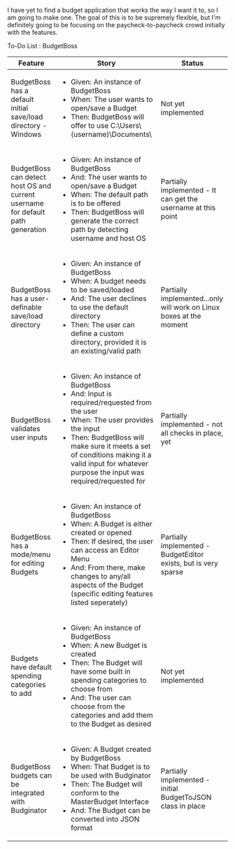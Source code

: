 I have yet to find a budget application that works the way I want it to, so I am going to make one. The goal of this is to be supremely flexible, but I'm definitely going to be focusing on the paycheck-to-paycheck crowd initially with the features.

To-Do List : BudgetBoss
<table>
	<thead>
		<tr>
		  <th>Feature</th>
		  <th>Story</th>
		  <th>Status</th>
		</tr>
	</thead>
	<tbody>
		<tr>
		  <td>BudgetBoss has a default initial save/load directory - Windows</td>
		  <td>
		    <ul>
		       <li>Given: An instance of BudgetBoss</li>
		       <li>When: The user wants to open/save a Budget</li>
		       <li>Then: BudgetBoss will offer to use C:\Users\(username)\Documents\</li>
		  </td>
	 	  <td>Not yet implemented</td>
		</tr>
		<tr>
		  <td>BudgetBoss can detect host OS and current username for default path generation</td>
		  <td>
		    <ul>
		       <li>Given: An instance of BudgetBoss</li>
		       <li>And: The user wants to open/save a Budget</li>
		       <li>When: The default path is to be offered</li>
		       <li>Then: BudgetBoss will generate the correct path by detecting username and host OS</li>
		  </td>
	 	  <td>Partially implemented - It can get the username at this point</td>
		</tr>
		<tr>
		  <td>BudgetBoss has a user-definable save/load directory</td>
		  <td>
		    <ul>
		       <li>Given: An instance of BudgetBoss</li>
		       <li>When: A budget needs to be saved/loaded</li>
		       <li>And: The user declines to use the default directory</li>
		       <li>Then: The user can define a custom directory, provided it is an existing/valid path</li>
		  </td>
	 	  <td>Partially implemented...only will work on Linux boxes at the moment</td>
		</tr>
		<tr>
		  <td>BudgetBoss validates user inputs</td>
		  <td>
		    <ul>
		       <li>Given: An instance of BudgetBoss</li>
		       <li>And: Input is required/requested from the user</li>
		       <li>When: The user provides the input</li>
		       <li>Then: BudgetBoss will make sure it meets a set of conditions making it a valid input for whatever purpose the input was required/requested for</li>
		  </td>
	 	  <td>Partially implemented - not all checks in place, yet</td>
		</tr>
		<tr>
		  <td>BudgetBoss has a mode/menu for editing Budgets</td>
		  <td>
		    <ul>
		       <li>Given: An instance of BudgetBoss</li>
		       <li>When: A Budget is either created or opened</li>
		       <li>Then: If desired, the user can access an Editor Menu</li>
		       <li>And: From there, make changes to any/all aspects of the Budget (specific editing features listed seperately)</li>
		  </td>
	 	  <td>Partially implemented - BudgetEditor exists, but is very sparse</td>
		</tr>
		<tr>
		  <td>Budgets have default spending categories to add</td>
		  <td>
		    <ul>
		       <li>Given: An instance of BudgetBoss</li>
		       <li>When: A new Budget is created</li>
		       <li>Then: The Budget will have some built in spending categories to choose from</li>
		       <li>And: The user can choose from the categories and add them to the Budget as desired</li>
		  </td>
	 	  <td>Not yet implemented</td>
		</tr>
		<tr>
		  <td>BudgetBoss budgets can be integrated with Budginator</td>
		  <td>
		    <ul>
		       <li>Given: A Budget created by BudgetBoss</li>
		       <li>When: That Budget is to be used with Budginator</li>
		       <li>Then: The Budget will conform to the MasterBudget Interface</li>
		       <li>And: The Budget can be converted into JSON format</li>
		  </td>
	 	  <td>Partially implemented - initial BudgetToJSON class in place</td>
		</tr>
		</tbody>
	<tfoot>
	</tfoot>
</table>
